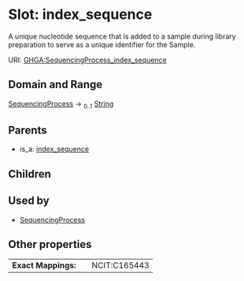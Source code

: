 
# Slot: index_sequence


A unique nucleotide sequence that is added to a sample during library preparation to serve as a unique identifier for the Sample.

URI: [GHGA:SequencingProcess_index_sequence](https://w3id.org/GHGA/SequencingProcess_index_sequence)


## Domain and Range

[SequencingProcess](SequencingProcess.md) &#8594;  <sub>0..1</sub> [String](types/String.md)

## Parents

 *  is_a: [index_sequence](index_sequence.md)

## Children


## Used by

 * [SequencingProcess](SequencingProcess.md)

## Other properties

|  |  |  |
| --- | --- | --- |
| **Exact Mappings:** | | NCIT:C165443 |

